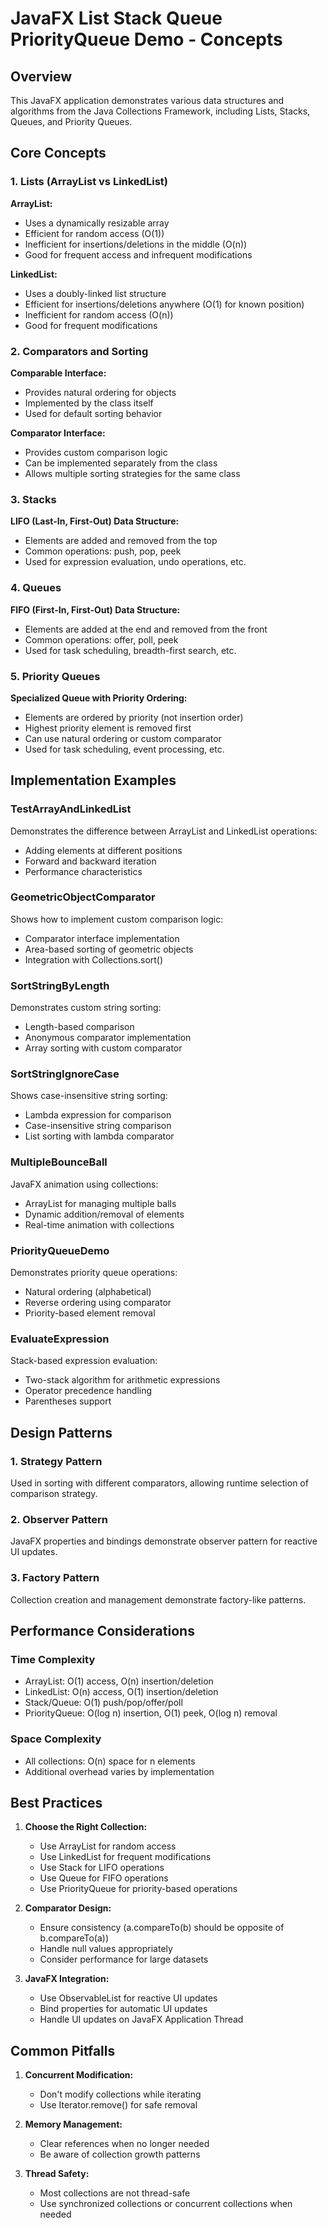 # JavaFX List Stack Queue PriorityQueue Demo - Concepts

## Overview

This JavaFX application demonstrates various data structures and algorithms from the Java Collections Framework, including Lists, Stacks, Queues, and Priority Queues.

## Core Concepts

### 1. Lists (ArrayList vs LinkedList)

**ArrayList:**
- Uses a dynamically resizable array
- Efficient for random access (O(1))
- Inefficient for insertions/deletions in the middle (O(n))
- Good for frequent access and infrequent modifications

**LinkedList:**
- Uses a doubly-linked list structure
- Efficient for insertions/deletions anywhere (O(1) for known position)
- Inefficient for random access (O(n))
- Good for frequent modifications

### 2. Comparators and Sorting

**Comparable Interface:**
- Provides natural ordering for objects
- Implemented by the class itself
- Used for default sorting behavior

**Comparator Interface:**
- Provides custom comparison logic
- Can be implemented separately from the class
- Allows multiple sorting strategies for the same class

### 3. Stacks

**LIFO (Last-In, First-Out) Data Structure:**
- Elements are added and removed from the top
- Common operations: push, pop, peek
- Used for expression evaluation, undo operations, etc.

### 4. Queues

**FIFO (First-In, First-Out) Data Structure:**
- Elements are added at the end and removed from the front
- Common operations: offer, poll, peek
- Used for task scheduling, breadth-first search, etc.

### 5. Priority Queues

**Specialized Queue with Priority Ordering:**
- Elements are ordered by priority (not insertion order)
- Highest priority element is removed first
- Can use natural ordering or custom comparator
- Used for task scheduling, event processing, etc.

## Implementation Examples

### TestArrayAndLinkedList
Demonstrates the difference between ArrayList and LinkedList operations:
- Adding elements at different positions
- Forward and backward iteration
- Performance characteristics

### GeometricObjectComparator
Shows how to implement custom comparison logic:
- Comparator interface implementation
- Area-based sorting of geometric objects
- Integration with Collections.sort()

### SortStringByLength
Demonstrates custom string sorting:
- Length-based comparison
- Anonymous comparator implementation
- Array sorting with custom comparator

### SortStringIgnoreCase
Shows case-insensitive string sorting:
- Lambda expression for comparison
- Case-insensitive string comparison
- List sorting with lambda comparator

### MultipleBounceBall
JavaFX animation using collections:
- ArrayList for managing multiple balls
- Dynamic addition/removal of elements
- Real-time animation with collections

### PriorityQueueDemo
Demonstrates priority queue operations:
- Natural ordering (alphabetical)
- Reverse ordering using comparator
- Priority-based element removal

### EvaluateExpression
Stack-based expression evaluation:
- Two-stack algorithm for arithmetic expressions
- Operator precedence handling
- Parentheses support

## Design Patterns

### 1. Strategy Pattern
Used in sorting with different comparators, allowing runtime selection of comparison strategy.

### 2. Observer Pattern
JavaFX properties and bindings demonstrate observer pattern for reactive UI updates.

### 3. Factory Pattern
Collection creation and management demonstrate factory-like patterns.

## Performance Considerations

### Time Complexity
- ArrayList: O(1) access, O(n) insertion/deletion
- LinkedList: O(n) access, O(1) insertion/deletion
- Stack/Queue: O(1) push/pop/offer/poll
- PriorityQueue: O(log n) insertion, O(1) peek, O(log n) removal

### Space Complexity
- All collections: O(n) space for n elements
- Additional overhead varies by implementation

## Best Practices

1. **Choose the Right Collection:**
   - Use ArrayList for random access
   - Use LinkedList for frequent modifications
   - Use Stack for LIFO operations
   - Use Queue for FIFO operations
   - Use PriorityQueue for priority-based operations

2. **Comparator Design:**
   - Ensure consistency (a.compareTo(b) should be opposite of b.compareTo(a))
   - Handle null values appropriately
   - Consider performance for large datasets

3. **JavaFX Integration:**
   - Use ObservableList for reactive UI updates
   - Bind properties for automatic UI updates
   - Handle UI updates on JavaFX Application Thread

## Common Pitfalls

1. **Concurrent Modification:**
   - Don't modify collections while iterating
   - Use Iterator.remove() for safe removal

2. **Memory Management:**
   - Clear references when no longer needed
   - Be aware of collection growth patterns

3. **Thread Safety:**
   - Most collections are not thread-safe
   - Use synchronized collections or concurrent collections when needed 
